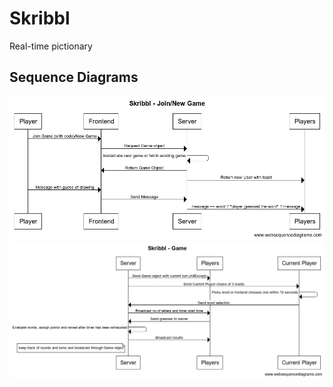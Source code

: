 # Skribbl
Real-time pictionary

## Sequence Diagrams
![Skribbl Join/New Game Sequence Diagram](./design-diagrams/Skribbl_Join_New_Game.png)
<br />
![Skribbl Gameplay Sequence Diagram](./design-diagrams/Skribbl_Gameplay.png)